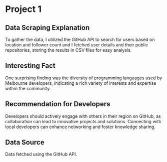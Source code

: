 # Project 1

## Data Scraping Explanation

To gather the data, I utilized the GitHub API to search for users based on location and follower count and I fetched user details and their public repositories, storing the results in CSV files for easy analysis.

## Interesting Fact

One surprising finding was the diversity of programming languages used by Melbourne developers, indicating a rich variety of interests and expertise within the community.

## Recommendation for Developers

Developers should actively engage with others in their region on GitHub, as collaboration can lead to innovative projects and solutions. Connecting with local developers can enhance networking and foster knowledge sharing.

## Data Source

Data fetched using the GitHub API.

